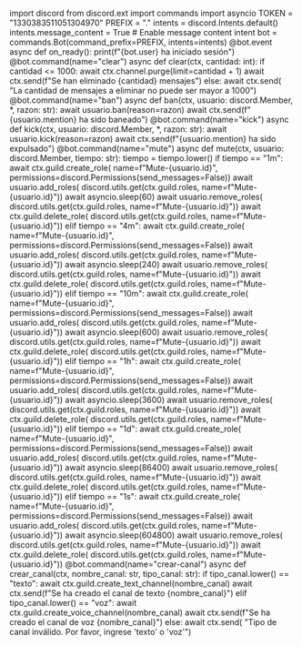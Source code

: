 import discord
from discord.ext import commands
import asyncio
TOKEN = "1330383511051304970"
PREFIX = "."
intents = discord.Intents.default()
intents.message_content = True  # Enable message content intent
bot = commands.Bot(command_prefix=PREFIX, intents=intents)
@bot.event
async def on_ready():
    print(f"{bot.user} ha iniciado sesión")
@bot.command(name="clear")
async def clear(ctx, cantidad: int):
    if cantidad <= 1000:
        await ctx.channel.purge(limit=cantidad + 1)
        await ctx.send(f"Se han eliminado {cantidad} mensajes")
    else:
        await ctx.send(
            "La cantidad de mensajes a eliminar no puede ser mayor a 1000")
@bot.command(name="ban")
async def ban(ctx, usuario: discord.Member, *, razon: str):
    await usuario.ban(reason=razon)
    await ctx.send(f"{usuario.mention} ha sido baneado")
@bot.command(name="kick")
async def kick(ctx, usuario: discord.Member, *, razon: str):
    await usuario.kick(reason=razon)
    await ctx.send(f"{usuario.mention} ha sido expulsado")
@bot.command(name="mute")
async def mute(ctx, usuario: discord.Member, tiempo: str):
    tiempo = tiempo.lower()
    if tiempo == "1m":
        await ctx.guild.create_role(
            name=f"Mute-{usuario.id}",
            permissions=discord.Permissions(send_messages=False))
        await usuario.add_roles(
            discord.utils.get(ctx.guild.roles, name=f"Mute-{usuario.id}"))
        await asyncio.sleep(60)
        await usuario.remove_roles(
            discord.utils.get(ctx.guild.roles, name=f"Mute-{usuario.id}"))
        await ctx.guild.delete_role(
            discord.utils.get(ctx.guild.roles, name=f"Mute-{usuario.id}"))
    elif tiempo == "4m":
        await ctx.guild.create_role(
            name=f"Mute-{usuario.id}",
            permissions=discord.Permissions(send_messages=False))
        await usuario.add_roles(
            discord.utils.get(ctx.guild.roles, name=f"Mute-{usuario.id}"))
        await asyncio.sleep(240)
        await usuario.remove_roles(
            discord.utils.get(ctx.guild.roles, name=f"Mute-{usuario.id}"))
        await ctx.guild.delete_role(
            discord.utils.get(ctx.guild.roles, name=f"Mute-{usuario.id}"))
    elif tiempo == "10m":
        await ctx.guild.create_role(
            name=f"Mute-{usuario.id}",
            permissions=discord.Permissions(send_messages=False))
        await usuario.add_roles(
            discord.utils.get(ctx.guild.roles, name=f"Mute-{usuario.id}"))
        await asyncio.sleep(600)
        await usuario.remove_roles(
            discord.utils.get(ctx.guild.roles, name=f"Mute-{usuario.id}"))
        await ctx.guild.delete_role(
            discord.utils.get(ctx.guild.roles, name=f"Mute-{usuario.id}"))
    elif tiempo == "1h":
        await ctx.guild.create_role(
            name=f"Mute-{usuario.id}",
            permissions=discord.Permissions(send_messages=False))
        await usuario.add_roles(
            discord.utils.get(ctx.guild.roles, name=f"Mute-{usuario.id}"))
        await asyncio.sleep(3600)
        await usuario.remove_roles(
            discord.utils.get(ctx.guild.roles, name=f"Mute-{usuario.id}"))
        await ctx.guild.delete_role(
            discord.utils.get(ctx.guild.roles, name=f"Mute-{usuario.id}"))
    elif tiempo == "1d":
        await ctx.guild.create_role(
            name=f"Mute-{usuario.id}",
            permissions=discord.Permissions(send_messages=False))
        await usuario.add_roles(
            discord.utils.get(ctx.guild.roles, name=f"Mute-{usuario.id}"))
        await asyncio.sleep(86400)
        await usuario.remove_roles(
            discord.utils.get(ctx.guild.roles, name=f"Mute-{usuario.id}"))
        await ctx.guild.delete_role(
            discord.utils.get(ctx.guild.roles, name=f"Mute-{usuario.id}"))
    elif tiempo == "1s":
        await ctx.guild.create_role(
            name=f"Mute-{usuario.id}",
            permissions=discord.Permissions(send_messages=False))
        await usuario.add_roles(
            discord.utils.get(ctx.guild.roles, name=f"Mute-{usuario.id}"))
        await asyncio.sleep(604800)
        await usuario.remove_roles(
            discord.utils.get(ctx.guild.roles, name=f"Mute-{usuario.id}"))
        await ctx.guild.delete_role(
            discord.utils.get(ctx.guild.roles, name=f"Mute-{usuario.id}"))
@bot.command(name="crear-canal")
async def crear_canal(ctx, nombre_canal: str, tipo_canal: str):
    if tipo_canal.lower() == "texto":
        await ctx.guild.create_text_channel(nombre_canal)
        await ctx.send(f"Se ha creado el canal de texto {nombre_canal}")
    elif tipo_canal.lower() == "voz":
        await ctx.guild.create_voice_channel(nombre_canal)
        await ctx.send(f"Se ha creado el canal de voz {nombre_canal}")
    else:
        await ctx.send(
            "Tipo de canal inválido. Por favor, ingrese 'texto' o 'voz'")
